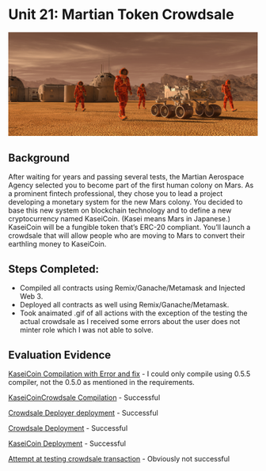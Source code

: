 # Unit 21: Martian Token Crowdsale

![alt=""](Images/application-image.png)

## Background
After waiting for years and passing several tests, the Martian Aerospace Agency selected you to become part of the first human colony on Mars. As a prominent fintech professional, they chose you to lead a project developing a monetary system for the new Mars colony. You decided to base this new system on blockchain technology and to define a new cryptocurrency named KaseiCoin. (Kasei means Mars in Japanese.)
KaseiCoin will be a fungible token that’s ERC-20 compliant. You’ll launch a crowdsale that will allow people who are moving to Mars to convert their earthling money to KaseiCoin.

## Steps Completed:
* Compiled all contracts using Remix/Ganache/Metamask and Injected Web 3.
* Deployed all contracts as well using Remix/Ganache/Metamask.
* Took anaimated .gif of all actions with the exception of the testing the actual crowdsale as I received some errors about the user does not minter role which I was not able to solve.

## Evaluation Evidence
[KaseiCoin Compilation with Error and fix](https://recordit.co/nk2R33UbqC) - I could only compile using 0.5.5 compiler, not the 0.5.0 as mentioned in the requirements.

[KaseiCoinCrowdsale Compilation](https://recordit.co/rD175ybzoW) - Successful

[Crowdsale Deployer deployment](https://recordit.co/PtGy4V27cE) - Successful

[Crowdsale Deployment](https://recordit.co/AesuTcLaaK) - Successful

[KaseiCoin Deployment](https://recordit.co/fVFb4xX8b9) - Successful

[Attempt at testing crowdsale transaction](https://recordit.co/e95bq5JrdN) - Obviously not successful
